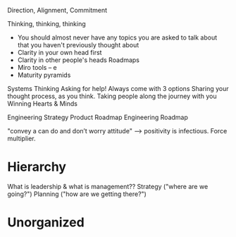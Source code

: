 Direction, Alignment, Commitment

Thinking, thinking, thinking
* You should almost never have any topics you are asked to talk about that you haven't previously thought about
* Clarity in your own head first
* Clarity in other people's heads
Roadmaps
* Miro tools – e
* Maturity pyramids

Systems Thinking
Asking for help!
Always come with 3 options
Sharing your thought process, as you think. Taking people along the journey with you
Winning Hearts & Minds

Engineering Strategy
Product Roadmap
Engineering Roadmap

"convey a can do and don’t worry attitude" --> positivity is infectious. Force multiplier.

# Hierarchy 
What is leadership & what is management??
Strategy ("where are we going?")
Planning ("how are we getting there?")

# Unorganized
